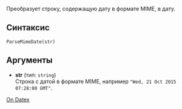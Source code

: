 Преобразует строку, содержащую дату в формате MIME, в дату.

## Синтаксис
`ParseMimeDate(str)` 

## Аргументы
- **str** (тип: `string`)  
    Строка с датой в формате MIME, например `"Wed, 21 Oct 2015 07:28:00 GMT"`.

[On Datex](http://docs.datex.ru/article.htm?id=7172076235998782786)